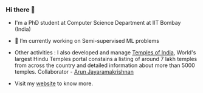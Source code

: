 ### Hi there 👋

<!--
**ayushbits/ayushbits** is a ✨ _special_ ✨ repository because its `README.md` (this file) appears on your GitHub profile.

Here are some ideas to get you started:
-->
- I'm a PhD student at Computer Science Department at IIT Bombay (India)
- 🔭 I’m currently working on Semi-supervised ML problems 
- Other activities : I also developed and manage [Temples of India](https://templesofindia.org), World's largest Hindu Temples portal constains a listing of around 7 lakh temples from across the country and detailed information about more than 5000 temples. Collaborator - [Arun Jayaramakrishnan](https://github.com/ArunJRK)

- Visit my [website](https://ayushbits.github.io) to know more.
